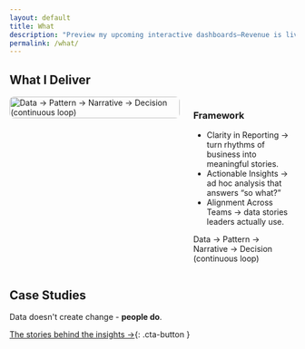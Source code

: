 ```yaml
---
layout: default
title: What
description: "Preview my upcoming interactive dashboards—Revenue is live in preview, with HR and Marketing dashboards coming soon!"
permalink: /what/
---
```


## What I Deliver
<div style="display: flex; align-items: flex-start; gap: 1.5rem; flex-wrap: wrap;">
  <picture>
    <source 
      srcset="{{ '/assets/images/Data Journey.svg' | relative_url }}" 
      media="(prefers-color-scheme: dark)">
    <img 
      src="{{ '/assets/images/Data Journey.svg' | relative_url }}" 
      alt="Data → Pattern → Narrative → Decision (continuous loop)"
      style="width: 100%; max-width: 300px; height: auto; border-radius: 8px; align-self: flex-start;">
  </picture>
    <div style="flex: 1;">  
      <h3>Framework</h3>
      <ul>
        <li>Clarity in Reporting → turn rhythms of business into meaningful stories.</li>
        <li>Actionable Insights → ad hoc analysis that answers “so what?”</li>
        <li>Alignment Across Teams → data stories leaders actually use.</li>
      </ul>
      <p>Data → Pattern → Narrative → Decision (continuous loop)</p>
    </div>
</div>

## Case Studies  
Data doesn't create change - **people do**.

[The stories behind the insights →](/why/){: .cta-button }
